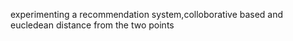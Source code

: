 experimenting a recommendation system,colloborative based and eucledean distance from the two points
